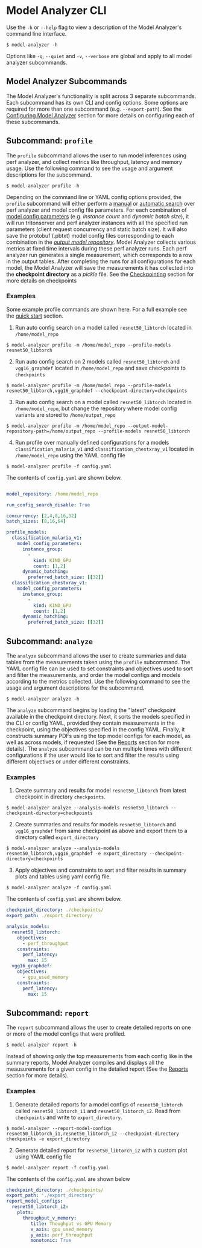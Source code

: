 <!--
Copyright (c) 2020, NVIDIA CORPORATION. All rights reserved.

Licensed under the Apache License, Version 2.0 (the "License");
you may not use this file except in compliance with the License.
You may obtain a copy of the License at

    http://www.apache.org/licenses/LICENSE-2.0

Unless required by applicable law or agreed to in writing, software
distributed under the License is distributed on an "AS IS" BASIS,
WITHOUT WARRANTIES OR CONDITIONS OF ANY KIND, either express or implied.
See the License for the specific language governing permissions and
limitations under the License.
-->

# Model Analyzer CLI

Use the `-h` or `--help` flag to view a description of the Model Analyzer's
command line interface.

```
$ model-analyzer -h
```

Options like `-q`, `--quiet` and `-v`, `--verbose` are global and apply to all
model analyzer subcommands. 

## Model Analyzer Subcommands

The Model Analyzer's functionality is split across 3 separate subcommands. Each
subcommand has its own CLI and config options. Some options are required for
more than one subcommand (e.g. `--export-path`). See the [Configuring Model
Analyzer](./config.md) section for more details on configuring each of these
subcommands.

## Subcommand: `profile`

The `profile` subcommand allows the user to run model inferences using perf
analyzer, and collect metrics like throughput, latency and memory usage. Use the
following command to see the usage and argument descriptions for the subcommand.

```
$ model-analyzer profile -h
```

Depending on the command line or YAML config options provided, the `profile`
subcommand will either perform a
[manual](./config_search.md#Manual-Configuration-Search) or [automatic
search](./config_search.md#Automatic-Configuration-Search) over perf analyzer
and model config file parameters. For each combination of [model config
parameters](./config.md#model-config-parameters) (e.g. *instance count* and
*dynamic batch size*), it will run tritonserver and perf analyzer instances with
all the specified run parameters (client request concurrency and static batch
size). It will also save the protobuf (.pbtxt) model config files corresponding
to each combination in the [*output model
repository*](./config.md#CLI-and-YAML-Config-Options). Model Analyzer collects
various metrics at fixed time intervals during these perf analyzer runs. Each
perf analyzer run generates a single measurement, which corresponds to a row in
the output tables. After completing the runs for all configurations for each
model, the Model Analyzer will save the measurements it has collected into the
**checkpoint directory** as a *pickle* file. See the
[Checkpointing](./checkpoints.md) section for more details on checkpoints

### Examples

Some example profile commands are shown here. For a full example see the 
[quick start](./quick_start.md) section.

1. Run auto config search on a model called `resnet50_libtorch` located in `/home/model_repo`

  ```
  $ model-analyzer profile -m /home/model_repo --profile-models resnet50_libtorch
  ```

2. Run auto config search on 2 models called `resnet50_libtorch` and `vgg16_graphdef` located in `/home/model_repo` and save checkpoints to `checkpoints`

  ```
  $ model-analyzer profile -m /home/model_repo --profile-models resnet50_libtorch,vgg16_graphdef --checkpoint-directory=checkpoints
  ```

3.  Run auto config search on a model called `resnet50_libtorch` located in `/home/model_repo`, but change the repository where model config variants are stored to `/home/output_repo`

  ```
  $ model-analyzer profile -m /home/model_repo --output-model-repository-path=/home/output_repo --profile-models resnet50_libtorch
  ```

4. Run profile over manually defined configurations for a models `classification_malaria_v1` and `classification_chestxray_v1` located in `/home/model_repo` using the YAML config file

  ```
  $ model-analyzer profile -f config.yaml
  ```

The contents of `config.yaml` are shown below.
```yaml

model_repository: /home/model_repo

run_config_search_disable: True

concurrency: [2,4,8,16,32]
batch_sizes: [8,16,64]

profile_models: 
  classification_malaria_v1:
    model_config_parameters:
      instance_group:
        -
          kind: KIND_GPU
          count: [1,2]
      dynamic_batching:
        preferred_batch_size: [[32]]
  classification_chestxray_v1:
    model_config_parameters:
      instance_group:
        -
          kind: KIND_GPU
          count: [1,2]
      dynamic_batching:
        preferred_batch_size: [[32]]

```

## Subcommand: `analyze`

The `analyze` subcommand allows the user to create summaries and data tables
from the measurements taken using the `profile` subcommand. The YAML config file
can be used to set constraints and objectives used to sort and filter the
measurements, and order the model configs and models according to the metrics
collected. Use the
following command to see the usage and argument descriptions for the subcommand.

```
$ model-analyzer analyze -h
```

The `analyze` subcommand begins by loading the "latest" checkpoint available in
the checkpoint directory. Next, it sorts the models specified in the CLI or
config YAML, provided they contain measurements in the checkpoint, using the
objectives specified in the config YAML. Finally, it constructs summary PDFs
using the top model configs for each model, as well as across models, if
requested (See the [Reports](./reports.md) section for more details). The
`analyze` subcommand can be run multiple times with different configurations if
the user would like to sort and filter the results using different objectives or
under different constraints.

### Examples

1. Create summary and results for model `resnet50_libtorch` from latest checkpoint in directory `checkpoints`.

  ```
  $ model-analyzer analyze --analysis-models resnet50_libtorch --checkpoint-directory=checkpoints
  ```

2. Create summaries and results for models `resnet50_libtorch` and `vgg16_graphdef` from same checkpoint as above and export them to a directory called `export_directory`

  ```
  $ model-analyzer analyze --analysis-models resnet50_libtorch,vgg16_graphdef -e export_directory --checkpoint-directory=checkpoints
  ```
3. Apply objectives and constraints to sort and filter results in summary plots and tables using yaml config file.

  ```
  $ model-analyzer analyze -f config.yaml
  ```

The contents of `config.yaml` are shown below.

  ```yaml
  checkpoint_directory: ./checkpoints/
  export_path: ./export_directory/

  analysis_models: 
    resnet50_libtorch:
      objectives:
        - perf_throughput
      constraints:
        perf_latency:
          max: 15
    vgg16_graphdef:
      objectives:
        - gpu_used_memory
      constraints:
        perf_latency:
          max: 15
  ```

## Subcommand: `report`

The `report` subcommand allows the user to create detailed reports on one or
more of the model configs that were profiled. 

```
$ model-analyzer report -h
```

Instead of showing only the top measurements from each config like in the
summary reports, Model Analyzer compiles and displays all the meausurements for
a given config in the detailed report (See the [Reports](./reports.md) section
for more details).

### Examples

1. Generate detailed reports for a model configs of `resnet50_libtorch` called `resnet50_libtorch_i1` and `resnet50_libtorch_i2`. Read from `checkpoints` and write to `export_directory`.

  ```
  $ model-analyzer --report-model-configs resnet50_libtorch_i1,resnet50_libtorch_i2 --checkpoint-directory checkpoints -e export_directory
  ```

2. Generate detailed report for `resnet50_libtorch_i2` with a custom plot using YAML config file

  ```
  $ model-analyzer report -f config.yaml
  ```

The contents of the `config.yaml` are shown below

  ```yaml
  checkpoint_directory: ./checkpoints/
  export_path: './export_directory'
  report_model_configs:
    resnet50_libtorch_i2:
      plots:
        throughput_v_memory:
           title: Thoughput vs GPU Memory
           x_axis: gpu_used_memory
           y_axis: perf_throughput
           monotonic: True    
  ```
